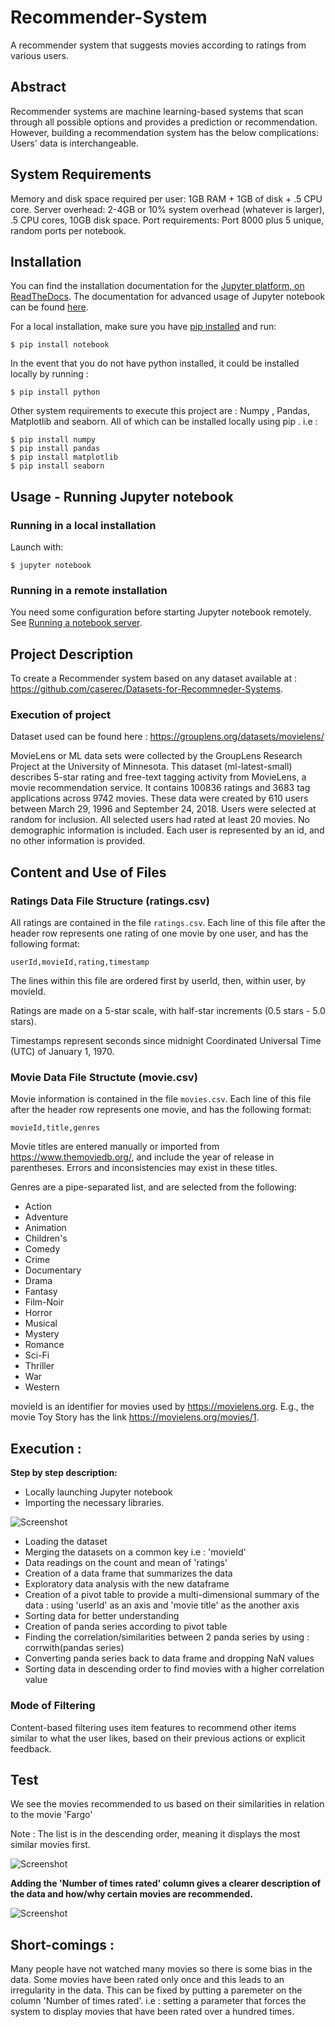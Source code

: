 # Recommender-System #
A recommender system that suggests movies according to ratings from various users.


## Abstract
Recommender systems are machine learning-based systems that scan through all possible options and provides a prediction or recommendation. However, building a recommendation system has the below complications: Users' data is interchangeable.

## System Requirements
Memory and disk space required per user: 1GB RAM + 1GB of disk + .5 CPU core.
Server overhead: 2-4GB or 10% system overhead (whatever is larger), .5 CPU cores, 10GB disk space.
Port requirements: Port 8000 plus 5 unique, random ports per notebook.

## Installation
You can find the installation documentation for the
[Jupyter platform, on ReadTheDocs](https://jupyter.readthedocs.io/en/latest/install.html).
The documentation for advanced usage of Jupyter notebook can be found
[here](https://jupyter-notebook.readthedocs.io/en/latest/).

For a local installation, make sure you have
[pip installed](https://pip.readthedocs.io/en/stable/installing/) and run:

    $ pip install notebook 
    
 In the event that you do not have python installed, it could be installed locally by running :
 
    $ pip install python
   
 Other system requirements to execute this project are : Numpy , Pandas, Matplotlib and seaborn.
 All of which can be installed locally using pip . i.e :
    
    $ pip install numpy
    $ pip install pandas
    $ pip install matplotlib
    $ pip install seaborn

## Usage - Running Jupyter notebook

### Running in a local installation

Launch with:

    $ jupyter notebook

### Running in a remote installation

You need some configuration before starting Jupyter notebook remotely. See [Running a notebook server](https://jupyter-notebook.readthedocs.io/en/stable/public_server.html).


##  Project Description
To create a Recommender system based on any dataset available at : https://github.com/caserec/Datasets-for-Recommneder-Systems.

### Execution of project
Dataset used can be found here : https://grouplens.org/datasets/movielens/

MovieLens or ML data sets were collected by the GroupLens Research Project at the University of Minnesota.
This dataset (ml-latest-small) describes 5-star rating and free-text tagging activity from MovieLens, a movie recommendation service. It contains 100836 ratings and 3683 tag applications across 9742 movies. These data were created by 610 users between March 29, 1996 and September 24, 2018.
Users were selected at random for inclusion. All selected users had rated at least 20 movies. No demographic information is included. Each user is represented by an id, and no other information is provided.


## Content and Use of Files


### Ratings Data File Structure (ratings.csv)

All ratings are contained in the file `ratings.csv`. Each line of this file after the header row represents one rating of one movie by one user, and has the following format:

    userId,movieId,rating,timestamp

The lines within this file are ordered first by userId, then, within user, by movieId.

Ratings are made on a 5-star scale, with half-star increments (0.5 stars - 5.0 stars).

Timestamps represent seconds since midnight Coordinated Universal Time (UTC) of January 1, 1970.


### Movie Data File Structute (movie.csv)

Movie information is contained in the file `movies.csv`. Each line of this file after the header row represents one movie, and has the following format:

    movieId,title,genres

Movie titles are entered manually or imported from <https://www.themoviedb.org/>, and include the year of release in parentheses. Errors and inconsistencies may exist in these titles.

Genres are a pipe-separated list, and are selected from the following:

- Action
- Adventure
- Animation
- Children's
- Comedy
- Crime
- Documentary
- Drama
- Fantasy
- Film-Noir
- Horror
- Musical
- Mystery
- Romance
- Sci-Fi
- Thriller
- War
- Western

movieId is an identifier for movies used by <https://movielens.org>. E.g., the movie Toy Story has the link <https://movielens.org/movies/1>.

## Execution : 
__Step by step description:__

- Locally launching Jupyter notebook 
- Importing the necessary libraries.

![Screenshot](n_libraries.png)

- Loading the dataset
- Merging the datasets on a common key i.e : 'movieId'
- Data readings on the count and mean of 'ratings'
- Creation of a data frame that summarizes the data
- Exploratory data analysis with the new dataframe
- Creation of a pivot table to provide a multi-dimensional summary of the data : using 'userId' as an axis and 'movie title' as the another axis
- Sorting data for better understanding
- Creation of panda series according to pivot table
- Finding the correlation/similarities between 2 panda series by using : corrwith(pandas series)
- Converting panda series back to data frame and dropping NaN values
- Sorting data in descending order to find movies with a higher correlation value



### Mode of Filtering
Content-based filtering uses item features to recommend other items similar to what the user likes, based on their previous actions or explicit feedback.

## Test
We see the movies recommended to us based on their similarities in relation to the movie 'Fargo'

Note : The list is in the descending order, meaning it displays the most similar movies first.

![Screenshot](test_2.png)


__Adding the 'Number of times rated' column gives a clearer description of the data and how/why certain movies are recommended.__

![Screenshot](test_3.png)


## Short-comings :

Many people have not watched many movies so there is some bias in the data. Some movies have been rated only once and this leads to an irregularity in the data.
This can be fixed by putting a paremeter on the column 'Number of times rated'. i.e : setting a parameter that forces the system to display movies that have been rated over a hundred times.
    
    

